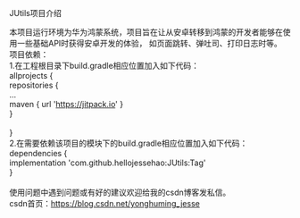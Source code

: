 JUtils项目介绍

本项目运行环境为华为鸿蒙系统，项目旨在让从安卓转移到鸿蒙的开发者能够在使用一些基础API时获得安卓开发的体验，
如页面跳转、弹吐司、打印日志时等。<br>
项目依赖：<br>
1.在工程根目录下build.gradle相应位置加入如下代码：<br>
        allprojects {<br>
                repositories {<br>
                        ...<br>
                        maven { url 'https://jitpack.io' }<br>
                }<br>	
        }<br>
2.在需要依赖该项目的模块下的build.gradle相应位置加入如下代码：<br>
        dependencies {<br>
                implementation 'com.github.hellojessehao:JUtils:Tag'<br>
        }<br>
<br>
使用问题中遇到问题或有好的建议欢迎给我的csdn博客发私信。<br>
csdn首页：https://blog.csdn.net/yonghuming_jesse
